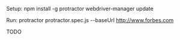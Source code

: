 Setup:
npm install -g protractor
webdriver-manager update

Run:
protractor protractor.spec.js --baseUrl http://www.forbes.com

TODO
